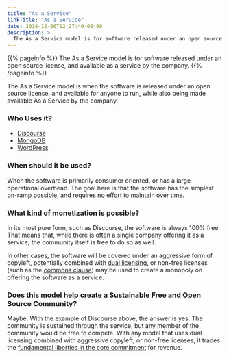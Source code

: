 ```yaml
---
title: "As a Service"
linkTitle: "As a Service"
date: 2018-12-06T12:27:40-08:00
description: >
  The As a Service model is for software released under an open source license, and available  as a service by the company.
---
```


{{% pageinfo %}}
The As a Service model is for software released under an open source license, and available 
as a service by the company.
{{% /pageinfo %}}

The As a Service model is when the software is released under an open source
license, and available for anyone to run, while also being made available As
a Service by the company. 

### Who Uses it?

* [Discourse](https://discourse.org)
* [MongoDB](https://www.mongodb.com/)
* [WordPress](https://wordpress.org/)

### When should it be used?

When the software is primarily consumer oriented, or has a large operational
overhead. The goal here is that the software has the simplest on-ramp possible,
and requires no effort to maintain over time. 

### What kind of monetization is possible?

In its most pure form, such as Discourse, the software is always 100% free. That means
that, while there is often a single company offering it as a service, the community
itself is free to do so as well. 

In other cases, the software will be covered under an aggressive form of
copyleft, potentially combined with [dual licensing](/docs/business-models/dual-licensing/), or non-free licenses (such as the [commons clause](https://commonsclause.com)) may be
used to create a monopoly on offering the software as a service.

### Does this model help create a Sustainable Free and Open Source Community?

Maybe. With the example of Discourse above, the answer is yes. The community is 
sustained through the service, but any member of the community would be free to
compete. With any model that uses dual licensing combined with aggressive copyleft,
or non-free licenses, it trades the [fundamental liberties in the core commitment](/docs/principles/) for revenue.

